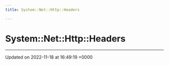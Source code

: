 ```yaml
---
title: System::Net::Http::Headers

---
```


# System::Net::Http::Headers








-------------------------------

Updated on 2022-11-18 at 16:49:19 +0000